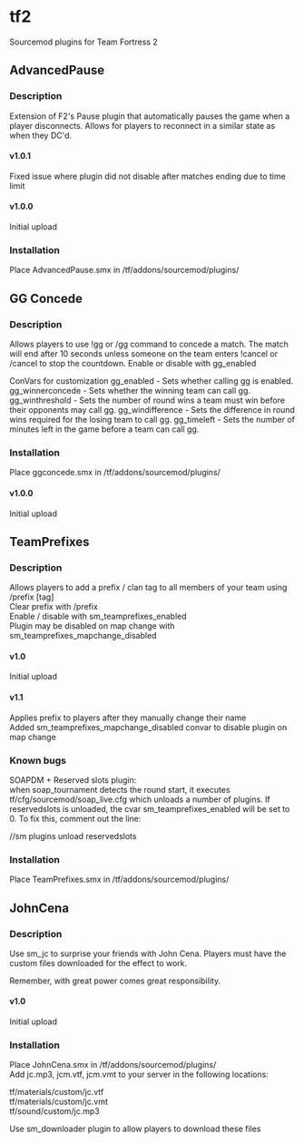 # tf2
Sourcemod plugins for Team Fortress 2

## AdvancedPause

### Description
Extension of F2's Pause plugin that automatically pauses the game when a player disconnects. Allows for players to reconnect in a similar state as when they DC'd. 

#### v1.0.1
Fixed issue where plugin did not disable after matches ending due to time limit

#### v1.0.0  
Initial upload

### Installation
Place AdvancedPause.smx in /tf/addons/sourcemod/plugins/

## GG Concede

### Description
Allows players to use !gg or /gg command to concede a match. The match will end after 10 seconds unless someone on the team enters !cancel or /cancel to stop the countdown.
Enable or disable with gg\_enabled

ConVars for customization
gg\_enabled - Sets whether calling gg is enabled.
gg\_winnerconcede - Sets whether the winning team can call gg.
gg\_winthreshold - Sets the number of round wins a team must win before their opponents may call gg.
gg\_windifference - Sets the difference in round wins required for the losing team to call gg.
gg\_timeleft - Sets the number of minutes left in the game before a team can call gg.

### Installation
Place ggconcede.smx in /tf/addons/sourcemod/plugins/

#### v1.0.0  
Initial upload

## TeamPrefixes

### Description
Allows players to add a prefix / clan tag to all members of your team using /prefix [tag]  
Clear prefix with /prefix   
Enable / disable with sm\_teamprefixes_enabled  
Plugin may be disabled on map change with sm\_teamprefixes\_mapchange\_disabled

#### v1.0  
Initial upload
  
#### v1.1  
Applies prefix to players after they manually change their name  
Added sm\_teamprefixes\_mapchange\_disabled convar to disable plugin on map change
  
### Known bugs
SOAPDM + Reserved slots plugin:  
when soap\_tournament detects the round start, it executes tf/cfg/sourcemod/soap\_live.cfg which unloads a number of plugins. If reservedslots is unloaded, the cvar sm\_teamprefixes\_enabled will be set to 0. To fix this, comment out the line:  

//sm plugins unload reservedslots

### Installation
Place TeamPrefixes.smx in /tf/addons/sourcemod/plugins/

## JohnCena

### Description

Use sm_jc to surprise your friends with John Cena. Players must have the custom files downloaded for the effect to work.  

Remember, with great power comes great responsibility.

#### v1.0
Initial upload

### Installation
Place JohnCena.smx in /tf/addons/sourcemod/plugins/  
Add jc.mp3, jcm.vtf, jcm.vmt to your server in the following locations:

tf/materials/custom/jc.vtf  
tf/materials/custom/jc.vmt  
tf/sound/custom/jc.mp3  

Use sm_downloader plugin to allow players to download these files
